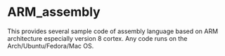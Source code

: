 # ARM_assembly
This provides several sample code of assembly language based on ARM architecture especially version 8 cortex. Any code runs on the Arch/Ubuntu/Fedora/Mac OS.
